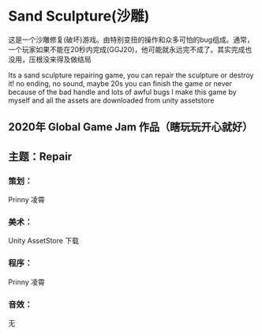 # Sand Sculpture(沙雕)

这是一个沙雕修复(破坏)游戏。由特别变扭的操作和众多可怕的bug组成。通常，一个玩家如果不能在20秒内完成(GGJ20)，他可能就永远完不成了。其实完成也没用，压根没来得及做结局

Its a sand sculpture repairing game, you can repair the sculpture or destroy it! no ending, no sound, maybe 20s you can finish the game or never because of the bad handle and lots of awful bugs l make this game by myself and all the assets are downloaded from unity assetstore


## 2020年 Global Game Jam 作品（瞎玩玩开心就好）
## 主题：Repair

### 策划：
Prinny 凌霄
### 美术：
Unity AssetStore 下载
### 程序：
Prinny 凌霄
### 音效：
无
